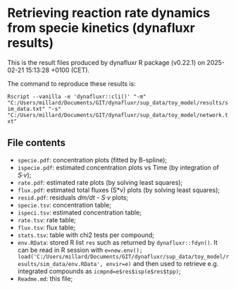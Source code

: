 # Retrieving reaction rate dynamics from specie kinetics (dynafluxr results)

This is the result files produced by dynafluxr R package (v0.22.1) on 2025-02-21 15:13:28 +0100 (CET).

The command to reproduce these results is:

`Rscript --vanilla -e 'dynafluxr::cli()' "-m" "C:/Users/millard/Documents/GIT/dynafluxr/sup_data/toy_model/results/sim_data.txt" "-s" "C:/Users/millard/Documents/GIT/dynafluxr/sup_data/toy_model/network.txt"`

## File contents

 - `specie.pdf`: concentration plots (fitted by B-spline);
 - `ispecie.pdf`: estimated concentration plots vs Time (by integration of *S·v*);
 - `rate.pdf`: estimated rate plots (by solving least squares);
 - `flux.pdf`: estimated total fluxes (S*v) plots (by solving least squares);
 - `resid.pdf`: residuals *dm/dt - S·v* plots;
 - `specie.tsv`: concentration table;
 - `ispeci.tsv`: estimated concentration table;
 - `rate.tsv`: rate table;
 - `flux.tsv`: flux table;
 - `stats.tsv`: table with chi2 tests per compound;
 - `env.RData`: stored R list `res` such as returned by `dynafluxr::fdyn()`. It can be read in R session with `e=new.env(); load('C:/Users/millard/Documents/GIT/dynafluxr/sup_data/toy_model/results/sim_data/env.RData', envir=e)` and then used to retrieve e.g. integrated compounds as `icmpnd=e$res$isp(e$res$tpp)`;
 - `Readme.md`: this file;

